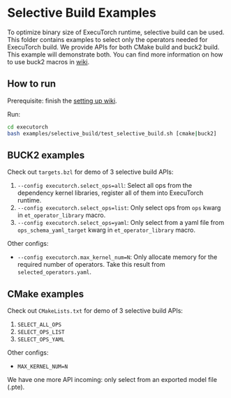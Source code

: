 # Selective Build Examples
To optimize binary size of ExecuTorch runtime, selective build can be used. This folder contains examples to select only the operators needed for ExecuTorch build. We provide APIs for both CMake build and buck2 build. This example will demonstrate both. You can find more information on how to use buck2 macros in [wiki](../../docs/source/kernel-library-selective_build.md).

## How to run

Prerequisite: finish the [setting up wiki](https://pytorch.org/executorch/stable/getting-started-setup).

Run:

```bash
cd executorch
bash examples/selective_build/test_selective_build.sh [cmake|buck2]
```

## BUCK2 examples

Check out `targets.bzl` for demo of 3 selective build APIs:
1. `--config executorch.select_ops=all`: Select all ops from the dependency kernel libraries, register all of them into ExecuTorch runtime.
2. `--config executorch.select_ops=list`: Only select ops from `ops` kwarg in `et_operator_library` macro.
3. `--config executorch.select_ops=yaml`: Only select from a yaml file from `ops_schema_yaml_target` kwarg in `et_operator_library` macro.

Other configs:
- `--config executorch.max_kernel_num=N`: Only allocate memory for the required number of operators. Take this result from `selected_operators.yaml`.

## CMake examples

Check out `CMakeLists.txt` for demo of 3 selective build APIs:
1. `SELECT_ALL_OPS`
2. `SELECT_OPS_LIST`
3. `SELECT_OPS_YAML`

Other configs:
- `MAX_KERNEL_NUM=N`

We have one more API incoming: only select from an exported model file (.pte).
